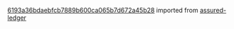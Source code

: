 [6193a36bdaebfcb7889b600ca065b7d672a45b28](https://github.com/insolar/assured-ledger/commit/6193a36bdaebfcb7889b600ca065b7d672a45b28) imported from [assured-ledger](https://github.com/insolar/assured-ledger)
